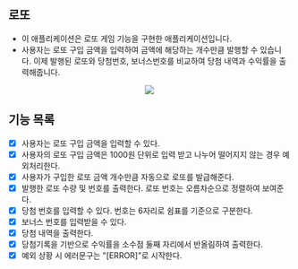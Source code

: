 ## 로또

- 이 애플리케이션은 로또 게임 기능을 구현한 애플리케이션입니다.
- 사용자는 로또 구입 금액을 입력하여 금액에 해당하는 개수만큼 발행할 수 있습니다. 이제 발행된 로또와 당첨번호, 보너스번호를 비교하여 당첨 내역과 수익률을 출력해줍니다.

<p align="center"> 
  <img src="https://user-images.githubusercontent.com/63354527/201708745-69d92e6e-041e-4ed7-9eab-25471512cd7a.png">
</p>

## 기능 목록

- [x] 사용자는 로또 구입 금액을 입력할 수 있다.
- [x] 사용자의 로또 구입 금액은 1000원 단위로 입력 받고 나누어 떨어지지 않는 경우 예외처리한다.
- [x] 사용자가 구입한 로또 금액 개수만큼 자동으로 로또를 발급해준다.
- [x] 발행한 로또 수량 및 번호를 출력한다. 로또 번호는 오름차순으로 정렬하여 보여준다.
- [x] 당첨 번호를 입력할 수 있다. 번호는 6자리로 쉼표를 기준으로 구분한다.
- [x] 보너스 번호를 입력받을 수 있다.
- [x] 당첨 내역을 출력한다.
- [x] 당첨기록을 기반으로 수익률을 소수점 둘째 자리에서 반올림하여 출력한다.
- [x] 예외 상황 시 에러문구는 "[ERROR]"로 시작한다.
